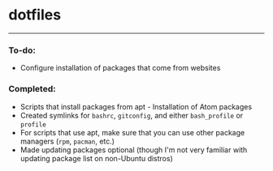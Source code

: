 # dotfiles #

<hr>

### To-do:
- Configure installation of packages that come from websites

### Completed: ###
- Scripts that install packages from apt - Installation of Atom packages
- Created symlinks for `bashrc`, `gitconfig`, and either `bash_profile` or `profile`
- For scripts that use apt, make sure that you can use other package managers (`rpm`, `pacman`, etc.)
- Made updating packages optional (though I'm not very familiar with updating package list on non-Ubuntu distros)
